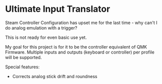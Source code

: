 # Ultimate Input Translator
Steam Controller Configuration has upset me for the last time - why can't I do analog emulation with a trigger?

This is not ready for even basic use yet.

My goal for this project is for it to be the controller equivalent of QMK Firmware. Multiple inputs and outputs (keyboard or controller) per profile will be supported.

Special features:
* Corrects analog stick drift and roundness

